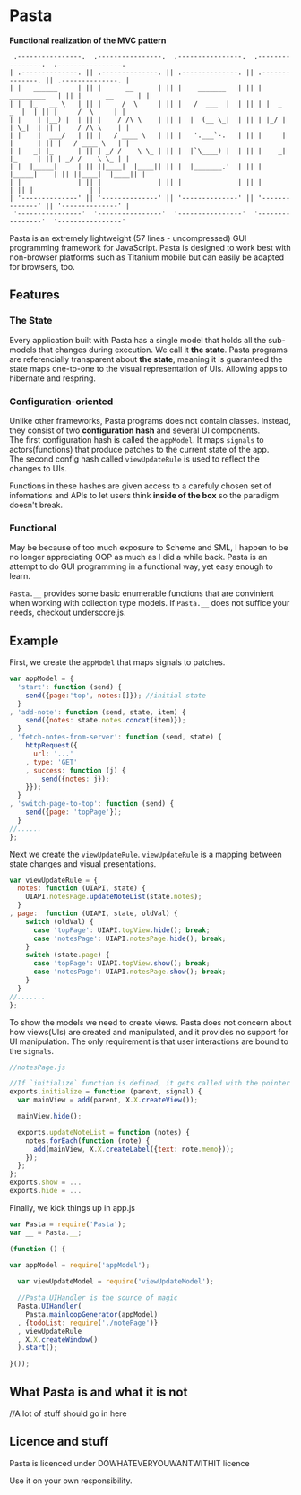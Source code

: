 Pasta
=====

**Functional realization of the MVC pattern**

```
 .----------------.  .----------------.  .----------------.  .----------------.  .----------------. 
| .--------------. || .--------------. || .--------------. || .--------------. || .--------------. |
| |   ______     | || |      __      | || |    _______   | || |  _________   | || |      __      | |
| |  |_   __ \   | || |     /  \     | || |   /  ___  |  | || | |  _   _  |  | || |     /  \     | |
| |    | |__) |  | || |    / /\ \    | || |  |  (__ \_|  | || | |_/ | | \_|  | || |    / /\ \    | |
| |    |  ___/   | || |   / ____ \   | || |   '.___`-.   | || |     | |      | || |   / ____ \   | |
| |   _| |_      | || | _/ /    \ \_ | || |  |`\____) |  | || |    _| |_     | || | _/ /    \ \_ | |
| |  |_____|     | || ||____|  |____|| || |  |_______.'  | || |   |_____|    | || ||____|  |____|| |
| |              | || |              | || |              | || |              | || |              | |
| '--------------' || '--------------' || '--------------' || '--------------' || '--------------' |
 '----------------'  '----------------'  '----------------'  '----------------'  '----------------' 
```

Pasta is an extremely lightweight (57 lines - uncompressed) GUI programming framework for JavaScript. Pasta is designed to work best with non-browser platforms such as Titanium mobile but can easily be adapted for browsers, too.

Features
--------

### The State ###

Every application built with Pasta has a single model that holds all the sub-models that changes during execution. We call it **the state**.
Pasta programs are referencially transparent about **the state**, meaning it is guaranteed the state maps one-to-one to the visual representation of UIs. 
Allowing apps to hibernate and respring.

### Configuration-oriented ###

Unlike other frameworks, Pasta programs does not contain classes. 
Instead, they consist of two **configuration hash** and several UI components.  
The first configuration hash is called the `appModel`. 
It maps `signals` to actors(functions) that produce patches to the current state of the app.  
The second config hash called `viewUpdateRule` is used to reflect the changes to UIs.

Functions in these hashes are given access to a carefuly chosen set of infomations and APIs 
to let users think **inside of the box** so the paradigm doesn't break.

### Functional ###

May be because of too much exposure to Scheme and SML, I happen to be no longer appreciating OOP as much as I did a while back.
Pasta is an attempt to do GUI programming in a functional way, yet easy enough to learn.

`Pasta.__` provides some basic enumerable functions that are convinient when working with collection type models. 
If `Pasta.__` does not suffice your needs, checkout underscore.js.


Example
-------

First, we create the `appModel` that maps signals to patches.

```javascript
var appModel = {
  'start': function (send) {
    send({page:'top', notes:[]}); //initial state
  }
, 'add-note': function (send, state, item) {
    send({notes: state.notes.concat(item)});
  }
, 'fetch-notes-from-server': function (send, state) {
    httpRequest({
      url: '...'
    , type: 'GET'
    , success: function (j) {
        send({notes: j});
    }});
  }
, 'switch-page-to-top': function (send) {
    send({page: 'topPage'});
  }
//......
};
```

Next we create the `viewUpdateRule`.
 `viewUpdateRule` is a mapping between state changes and visual presentations.

```javascript
var viewUpdateRule = {
  notes: function (UIAPI, state) {
    UIAPI.notesPage.updateNoteList(state.notes);
  }
, page:  function (UIAPI, state, oldVal) {
    switch (oldVal) {
      case 'topPage': UIAPI.topView.hide(); break;
      case 'notesPage': UIAPI.notesPage.hide(); break;
    }
    switch (state.page) {
      case 'topPage': UIAPI.topView.show(); break;
      case 'notesPage': UIAPI.notesPage.show(); break;
    }
  }
//.......
};
```

To show the models we need to create views. 
Pasta does not concern about how views(UIs) are created and manipulated, and it provides no support for UI manipulation. 
The only requirement is that user interactions are bound to the `signals`.

```javascript
//notesPage.js

//If `initialize` function is defined, it gets called with the pointer to parent element and the `signal` function
exports.initialize = function (parent, signal) {
  var mainView = add(parent, X.X.createView());

  mainView.hide();

  exports.updateNoteList = function (notes) {
    notes.forEach(function (note) {
      add(mainView, X.X.createLabel({text: note.memo}));
    });
  };
};
exports.show = ...
exports.hide = ...
```

Finally, we kick things up in app.js

```javascript
var Pasta = require('Pasta');
var __ = Pasta.__;

(function () {

var appModel = require('appModel');  
  
  var viewUpdateModel = require('viewUpdateModel');

  //Pasta.UIHandler is the source of magic
  Pasta.UIHandler(
    Pasta.mainloopGenerator(appModel)
  , {todoList: require('./notePage')}
  , viewUpdateRule
  , X.X.createWindow()
  ).start();

}());
```

What Pasta is and what it is not
-----------------------------

//A lot of stuff should go in here


Licence and stuff
-----------------

Pasta is licenced under DOWHATEVERYOUWANTWITHIT licence

Use it on your own responsibility.
